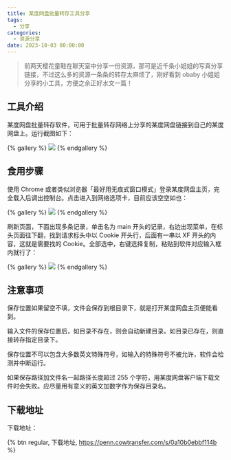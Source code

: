 ```yaml
---
title: 某度网盘批量转存工具分享
tags:
  - 分享
categories:
  - 资源分享
date: 2023-10-03 00:00:00
---
```


> 前两天樱花童鞋在聊天室中分享一份资源，那可是近千条小姐姐的写真分享链接，不过这么多的资源一条条的转存太麻烦了，刚好看到 obaby 小姐姐分享的小工具，方便之余正好水文一篇！

<!-- more -->

## 工具介绍

某度网盘批量转存软件，可用于批量转存网络上分享的某度网盘链接到自己的某度网盘上。运行截图如下：

{% gallery %}
![](https://cdn.dusays.com/2023/10/632-1.jpg)
{% endgallery %}

## 食用步骤

使用 Chrome 或者类似浏览器「最好用无痕式窗口模式」登录某度网盘主页，完全载入后调出控制台。点击进入到网络选项卡，目前应该空空如也：

{% gallery %}
![](https://cdn.dusays.com/2023/10/632-2.jpg)
{% endgallery %}

刷新页面，下面出现多条记录，单击名为 main 开头的记录，右边出现菜单，在标头页面往下翻，找到请求标头中以 Cookie 开头行，后面有一串以 XF 开头的内容，这就是需要找的 Cookie。全部选中，右键选择复制，粘贴到软件对应输入框内就行了：

{% gallery %}
![](https://cdn.dusays.com/2023/10/632-3.jpg)
{% endgallery %}

## 注意事项

保存位置如果留空不填，文件会保存到根目录下，就是打开某度网盘主页便能看到。

输入文件的保存位置后，如目录不存在，则会自动新建目录。如目录已存在，则直接转存指定目录下。

保存位置不可以包含大多数英文特殊符号，如输入的特殊符号不被允许，软件会检测并中断运行。

如果保存路径加文件名一起路径长度超过 255 个字符，用某度网盘客户端下载文件时会失败。应尽量用有意义的英文加数字作为保存目录名。

## 下载地址

下载地址：

{% btn regular, 下载地址, https://penn.cowtransfer.com/s/0a10b0ebbf114b %}